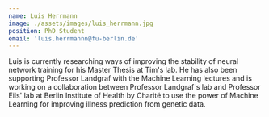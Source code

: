 ```yaml
---
name: Luis Herrmann
image: ./assets/images/luis_herrmann.jpg
position: PhD Student 
email: 'luis.herrmannn@fu-berlin.de'
---
```


Luis is currently researching ways of improving the stability of neural network training for his Master Thesis at Tim's lab.
He has also been supporting Professor Landgraf with the Machine Learning lectures and is working on a collaboration
between Professor Landgraf's lab and Professor Eils' lab at Berlin Institute of Health by Charité to use the power of Machine Learning
for improving illness prediction from genetic data.
